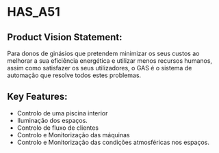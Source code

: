 # HAS_A51

## Product Vision Statement:

Para donos de ginásios que pretendem minimizar os seus custos ao melhorar a sua eficiência energética e utilizar menos recursos humanos, assim como satisfazer os seus utilizadores, o GAS é o sistema de automação que resolve todos estes problemas.

## Key Features:
* Controlo de uma piscina interior
* Iluminação dos espaços.
* Controlo de fluxo de clientes
* Controlo e Monitorização das máquinas
* Controlo e Monitorização das condições atmosféricas nos espaços.
